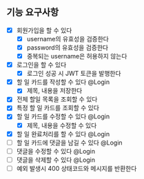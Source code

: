 ## 기능 요구사항

 - [x] 회원가입을 할 수 있다
   - [x] username의 유효성을 검증한다
   - [x] password의 유효성을 검증한다
   - [x] 중복되는 username은 허용하지 않는다
 - [x] 로그인을 할 수 있다
   - [x] 로그인 성공 시 JWT 토큰을 발행한다
 - [x] 할 일 카드를 작성할 수 있다 @Login
   - [x] 제목, 내용을 저장한다
- [x] 전체 할일 목록을 조회할 수 있다
- [x] 특정 할 일 카드를 조회할 수 있다
- [x] 할 일 카드를 수정할 수 있다 @Login
  - [x] 제목, 내용을 수정할 수 있다
- [x] 할 일 완료처리를 할 수 있다 @Login
- [ ] 할 일 카드에 댓글을 남길 수 있다 @Login
- [ ] 댓글을 수정할 수 있다 @Login
- [ ] 댓글을 삭제할 수 있다 @Login
- [ ] 예외 발생시 400 상태코드와 메시지를 반환한다